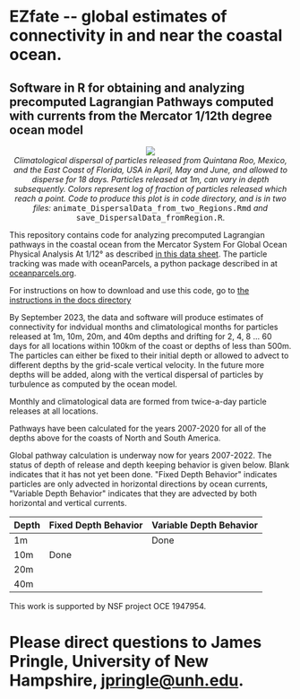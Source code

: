 # EZfate -- global estimates of connectivity in and near the coastal ocean. 

## Software in R for obtaining and analyzing precomputed Lagrangian Pathways computed with currents from the Mercator 1/12th degree ocean model

<p align="center">
  <img src="https://jamiepringle.github.io/EZfate/twoStarts_EastFL_MxQR_AprMayJun.gif"><br>
  <em>Climatological dispersal of particles released from Quintana Roo, Mexico, and the East Coast of Florida, USA in April, May and June, and allowed to disperse for 18 days. Particles released at 1m, can vary in depth subsequently. Colors represent log of fraction of particles released which reach a point. Code to produce this plot is in code directory, and is in two files:</em> <tt>animate_DispersalData_from_two_Regions.Rmd</tt> <em>and</em> <tt>save_DispersalData_fromRegion.R</tt>.
</p> 

This repository contains code for analyzing precomputed Lagrangian pathways in the coastal ocean from the Mercator System For Global Ocean Physical Analysis At 1/12° as described [in this data sheet](https://www.mercator-ocean.eu/wp-content/uploads/2017/02/SYSTEM-sheet-_PSY4V3R1_2017.pdf). The particle tracking was made with oceanParcels, a python package described in at [oceanparcels.org](https://oceanparcels.org/).

For instructions on how to download and use this code, go to [the instructions in the docs directory](https://jamiepringle.github.io/EZfate/)

By September 2023, the data and software will produce estimates of connectivity for indvidual months and climatological months for particles released at 1m, 10m, 20m, and 40m depths and drifting for 2, 4, 8 ... 60 days for all locations within 100km of the coast or depths of less than 500m. The particles can either be fixed to their initial depth or allowed to advect to different depths by the grid-scale vertical velocity. In the future more depths will be added, along with the vertical dispersal of particles by turbulence as computed by the ocean model. 

Monthly and climatological data are formed from twice-a-day particle releases at all locations. 

Pathways have been calculated for the years 2007-2020 for all of the depths above for the coasts of North and South America. 

Global pathway calculation is underway now for years 2007-2022. The status of depth of release and depth keeping behavior is given below. Blank indicates that it has not yet been done. "Fixed Depth Behavior" indicates particles are only advected in horizontal directions by ocean currents, "Variable Depth Behavior" indicates that they are advected by both horizontal and vertical currents. 

|Depth|Fixed Depth Behavior|Variable Depth Behavior|
|-----|--------------------|-----------------------|
| 1m |  | Done|
|10m | Done| |
|20m | | |
|40m | | |

This work is supported by NSF project OCE 1947954.  

# Please direct questions to James Pringle, University of New Hampshire, jpringle@unh.edu. 
